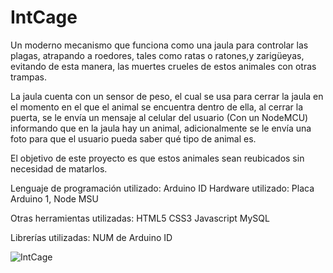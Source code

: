 # IntCage

Un moderno mecanismo que funciona como una jaula para controlar las plagas, atrapando a roedores, tales como ratas o ratones,y zarigüeyas, evitando de esta manera, las muertes crueles de estos animales con otras trampas.

La jaula cuenta con un sensor de peso, el cual se usa para cerrar la jaula en el momento en el que el animal se encuentra dentro de ella, al cerrar la puerta, se le envía un mensaje al celular del usuario (Con un NodeMCU) informando que en la jaula hay un animal, adicionalmente se le envía una foto para que el usuario pueda saber qué tipo de animal es.

El objetivo de este proyecto es que estos animales sean reubicados sin necesidad de matarlos.


Lenguaje de programación utilizado: Arduino ID
Hardware utilizado: Placa Arduino 1, Node MSU

Otras herramientas utilizadas: HTML5 CSS3 Javascript MySQL 


Librerías utilizadas: NUM de Arduino ID

![IntCage](https://user-images.githubusercontent.com/80603004/111054781-53e01d00-843d-11eb-88ce-10dcfe81dd70.jpg)


